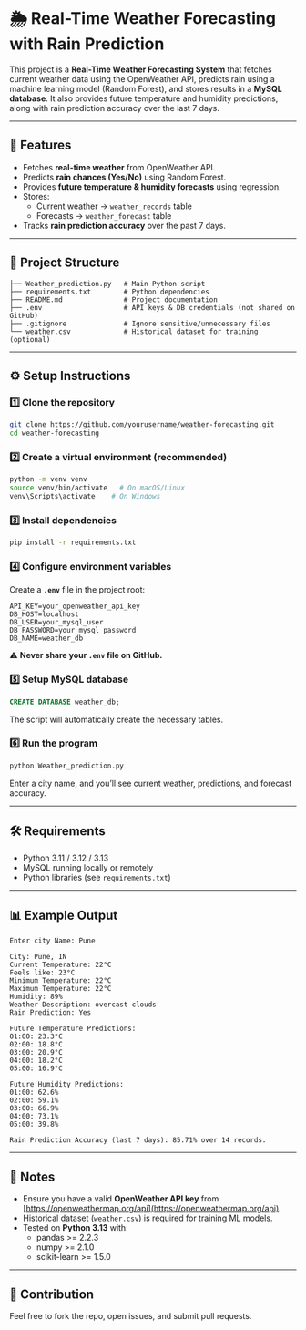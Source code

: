 # 🌦️ Real-Time Weather Forecasting with Rain Prediction

This project is a **Real-Time Weather Forecasting System** that fetches current weather data using the OpenWeather API, predicts rain using a machine learning model (Random Forest), and stores results in a **MySQL database**. It also provides future temperature and humidity predictions, along with rain prediction accuracy over the last 7 days.

---

## 🚀 Features
- Fetches **real-time weather** from OpenWeather API.
- Predicts **rain chances (Yes/No)** using Random Forest.
- Provides **future temperature & humidity forecasts** using regression.
- Stores:
  - Current weather → `weather_records` table
  - Forecasts → `weather_forecast` table
- Tracks **rain prediction accuracy** over the past 7 days.

---

## 📂 Project Structure
```
├── Weather_prediction.py   # Main Python script
├── requirements.txt        # Python dependencies
├── README.md               # Project documentation
├── .env                    # API keys & DB credentials (not shared on GitHub)
├── .gitignore              # Ignore sensitive/unnecessary files
└── weather.csv             # Historical dataset for training (optional)
```

---

## ⚙️ Setup Instructions

### 1️⃣ Clone the repository
```bash
git clone https://github.com/yourusername/weather-forecasting.git
cd weather-forecasting
```

### 2️⃣ Create a virtual environment (recommended)
```bash
python -m venv venv
source venv/bin/activate   # On macOS/Linux
venv\Scripts\activate    # On Windows
```

### 3️⃣ Install dependencies
```bash
pip install -r requirements.txt
```

### 4️⃣ Configure environment variables
Create a **`.env`** file in the project root:

```
API_KEY=your_openweather_api_key
DB_HOST=localhost
DB_USER=your_mysql_user
DB_PASSWORD=your_mysql_password
DB_NAME=weather_db
```

⚠️ **Never share your `.env` file on GitHub.**

### 5️⃣ Setup MySQL database
```sql
CREATE DATABASE weather_db;
```

The script will automatically create the necessary tables.

### 6️⃣ Run the program
```bash
python Weather_prediction.py
```

Enter a city name, and you’ll see current weather, predictions, and forecast accuracy.

---

## 🛠️ Requirements
- Python 3.11 / 3.12 / 3.13
- MySQL running locally or remotely
- Python libraries (see `requirements.txt`)

---

## 📊 Example Output
```
Enter city Name: Pune

City: Pune, IN
Current Temperature: 22°C
Feels like: 23°C
Minimum Temperature: 22°C
Maximum Temperature: 22°C
Humidity: 89%
Weather Description: overcast clouds
Rain Prediction: Yes

Future Temperature Predictions:
01:00: 23.3°C
02:00: 18.8°C
03:00: 20.9°C
04:00: 18.2°C
05:00: 16.9°C

Future Humidity Predictions:
01:00: 62.6%
02:00: 59.1%
03:00: 66.9%
04:00: 73.1%
05:00: 39.8%

Rain Prediction Accuracy (last 7 days): 85.71% over 14 records.
```

---

## 📌 Notes
- Ensure you have a valid **OpenWeather API key** from [https://openweathermap.org/api](https://openweathermap.org/api).
- Historical dataset (`weather.csv`) is required for training ML models.
- Tested on **Python 3.13** with:
  - pandas >= 2.2.3
  - numpy >= 2.1.0
  - scikit-learn >= 1.5.0

---

## 🤝 Contribution
Feel free to fork the repo, open issues, and submit pull requests.

